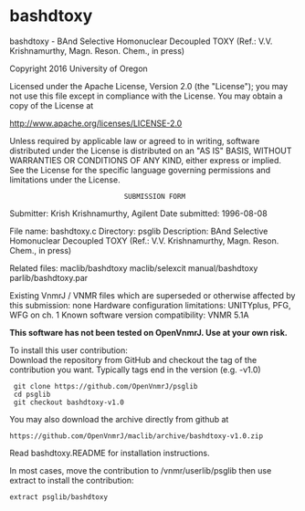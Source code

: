 # bashdtoxy
 bashdtoxy - BAnd Selective Homonuclear Decoupled TOXY (Ref.: V.V.
 Krishnamurthy,
 Magn. Reson. Chem., in press)

 Copyright 2016 University of Oregon

 Licensed under the Apache License, Version 2.0 (the "License");
 you may not use this file except in compliance with the License.
 You may obtain a copy of the License at

   http://www.apache.org/licenses/LICENSE-2.0

 Unless required by applicable law or agreed to in writing, software
 distributed under the License is distributed on an "AS IS" BASIS,
 WITHOUT WARRANTIES OR CONDITIONS OF ANY KIND, either express or implied.
 See the License for the specific language governing permissions and
 limitations under the License.

                                SUBMISSION FORM

Submitter:      Krish Krishnamurthy, Agilent
Date submitted: 1996-08-08

File name:      bashdtoxy.c
Directory:      psglib
Description:    BAnd Selective Homonuclear Decoupled TOXY (Ref.:
                V.V. Krishnamurthy, Magn. Reson. Chem., in press)

Related files:  maclib/bashdtoxy        maclib/selexcit
                manual/bashdtoxy        parlib/bashdtoxy.par

Existing VnmrJ / VNMR files which are superseded or
otherwise affected by this submission:  none
Hardware configuration limitations:     UNITYplus, PFG, WFG on ch. 1
Known software version compatibility:   VNMR 5.1A

**This software has not been tested on OpenVnmrJ. Use at your own risk.**

To install this user contribution:  
Download the repository from GitHub and checkout the tag of the contribution you want.
Typically tags end in the version (e.g. -v1.0)

     git clone https://github.com/OpenVnmrJ/psglib  
     cd psglib  
     git checkout bashdtoxy-v1.0


You may also download the archive directly from github at

    https://github.com/OpenVnmrJ/maclib/archive/bashdtoxy-v1.0.zip

Read bashdtoxy.README for installation instructions.

In most cases, move the contribution to /vnmr/userlib/psglib 
then use extract to install the contribution:  

    extract psglib/bashdtoxy